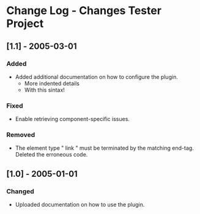 Change Log - Changes Tester Project
===================================

[1.1] - 2005-03-01
------------------

### Added

- Added additional documentation on how to configure the plugin.
  * More indented details
  * With this sintax!

### Fixed

- Enable retrieving component-specific issues.

### Removed

- The element type " link " must be terminated by the matching end-tag.
  Deleted the erroneous code.

[1.0] - 2005-01-01
------------------

### Changed

- Uploaded documentation on how to use the plugin.

